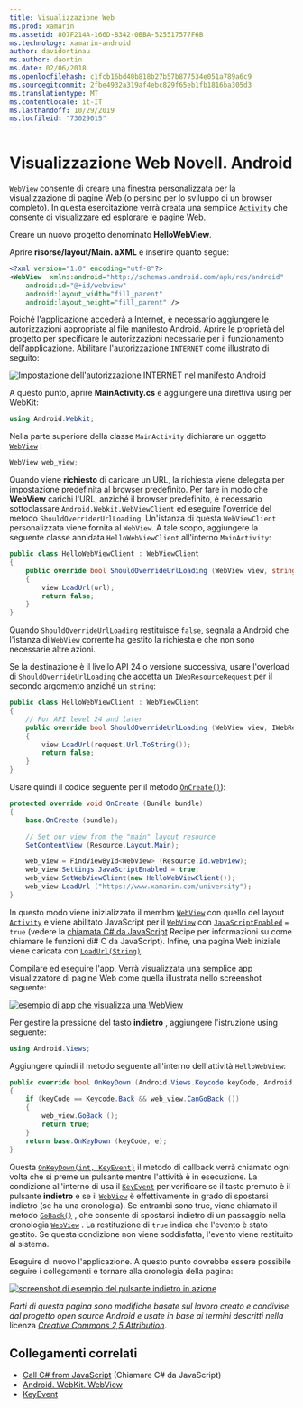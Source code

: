 ```yaml
---
title: Visualizzazione Web
ms.prod: xamarin
ms.assetid: 807F214A-166D-B342-0BBA-525517577F6B
ms.technology: xamarin-android
author: davidortinau
ms.author: daortin
ms.date: 02/06/2018
ms.openlocfilehash: c1fcb16bd40b818b27b57b877534e051a789a6c9
ms.sourcegitcommit: 2fbe4932a319af4ebc829f65eb1fb1816ba305d3
ms.translationtype: MT
ms.contentlocale: it-IT
ms.lasthandoff: 10/29/2019
ms.locfileid: "73029015"
---
```

# <a name="xamarinandroid-web-view"></a>Visualizzazione Web Novell. Android

[`WebView`](xref:Android.Webkit.WebView) consente di creare una finestra personalizzata per la visualizzazione di pagine Web (o persino per lo sviluppo di un browser completo). In questa esercitazione verrà creata una semplice [`Activity`](xref:Android.App.Activity)
che consente di visualizzare ed esplorare le pagine Web.

Creare un nuovo progetto denominato **HelloWebView**.

Aprire **risorse/layout/Main. aXML** e inserire quanto segue:

```xml
<?xml version="1.0" encoding="utf-8"?>
<WebView  xmlns:android="http://schemas.android.com/apk/res/android"
    android:id="@+id/webview"
    android:layout_width="fill_parent"
    android:layout_height="fill_parent" />
```

Poiché l'applicazione accederà a Internet, è necessario aggiungere le autorizzazioni appropriate al file manifesto Android. Aprire le proprietà del progetto per specificare le autorizzazioni necessarie per il funzionamento dell'applicazione. Abilitare l'autorizzazione `INTERNET` come illustrato di seguito:

![Impostazione dell'autorizzazione INTERNET nel manifesto Android](web-view-images/01-set-internet-permissions.png)

A questo punto, aprire **MainActivity.cs** e aggiungere una direttiva using per WebKit:

```csharp
using Android.Webkit;
```

Nella parte superiore della classe `MainActivity` dichiarare un oggetto [`WebView`](xref:Android.Webkit.WebView) :

```csharp
WebView web_view;
```

Quando viene **richiesto** di caricare un URL, la richiesta viene delegata per impostazione predefinita al browser predefinito. Per fare in modo che **WebView** carichi l'URL, anziché il browser predefinito, è necessario sottoclassare `Android.Webkit.WebViewClient` ed eseguire l'override del metodo `ShouldOverriderUrlLoading`. Un'istanza di questa `WebViewClient` personalizzata viene fornita al `WebView`. A tale scopo, aggiungere la seguente classe annidata `HelloWebViewClient` all'interno `MainActivity`:

```csharp
public class HelloWebViewClient : WebViewClient
{
    public override bool ShouldOverrideUrlLoading (WebView view, string url)
    {
        view.LoadUrl(url);
        return false;
    }
}
```

Quando `ShouldOverrideUrlLoading` restituisce `false`, segnala a Android che l'istanza di `WebView` corrente ha gestito la richiesta e che non sono necessarie altre azioni. 

Se la destinazione è il livello API 24 o versione successiva, usare l'overload di `ShouldOverrideUrlLoading` che accetta un `IWebResourceRequest` per il secondo argomento anziché un `string`:

```csharp
public class HelloWebViewClient : WebViewClient
{
    // For API level 24 and later
    public override bool ShouldOverrideUrlLoading (WebView view, IWebResourceRequest request)
    {
        view.LoadUrl(request.Url.ToString());
        return false;
    }
}
```

Usare quindi il codice seguente per il metodo [`OnCreate()`](xref:Android.App.Activity.OnCreate*)):

```csharp
protected override void OnCreate (Bundle bundle)
{
    base.OnCreate (bundle);

    // Set our view from the "main" layout resource
    SetContentView (Resource.Layout.Main);

    web_view = FindViewById<WebView> (Resource.Id.webview);
    web_view.Settings.JavaScriptEnabled = true;
    web_view.SetWebViewClient(new HelloWebViewClient());
    web_view.LoadUrl ("https://www.xamarin.com/university");
}
```

In questo modo viene inizializzato il membro [`WebView`](xref:Android.Webkit.WebView) con quello del layout [`Activity`](xref:Android.App.Activity) e viene abilitato JavaScript per il [`WebView`](xref:Android.Webkit.WebView) con [`JavaScriptEnabled`](xref:Android.Webkit.WebSettings.JavaScriptEnabled)
`= true` (vedere la [chiamata C\# da JavaScript](https://github.com/xamarin/recipes/tree/master/Recipes/android/controls/webview/call_csharp_from_javascript) Recipe per informazioni su come chiamare le funzioni di\# C da JavaScript). Infine, una pagina Web iniziale viene caricata con [`LoadUrl(String)`](xref:Android.Webkit.WebView).

Compilare ed eseguire l'app. Verrà visualizzata una semplice app visualizzatore di pagine Web come quella illustrata nello screenshot seguente:

[![esempio di app che visualizza una WebView](web-view-images/02-simple-webview-app-sml.png)](web-view-images/02-simple-webview-app.png#lightbox)

Per gestire la pressione del tasto **indietro** , aggiungere l'istruzione using seguente:

```csharp
using Android.Views;
```

Aggiungere quindi il metodo seguente all'interno dell'attività `HelloWebView`:

```csharp
public override bool OnKeyDown (Android.Views.Keycode keyCode, Android.Views.KeyEvent e)
{
    if (keyCode == Keycode.Back && web_view.CanGoBack ())
    {
        web_view.GoBack ();
        return true;
    }
    return base.OnKeyDown (keyCode, e);
}
```

Questa [`OnKeyDown(int, KeyEvent)`](xref:Android.App.Activity.OnKeyDown*)
il metodo di callback verrà chiamato ogni volta che si preme un pulsante mentre l'attività è in esecuzione. La condizione all'interno di usa il [`KeyEvent`](xref:Android.Views.KeyEvent) per verificare se il tasto premuto è il pulsante **indietro** e se il [`WebView`](xref:Android.Webkit.WebView) è effettivamente in grado di spostarsi indietro (se ha una cronologia). Se entrambi sono true, viene chiamato il metodo [`GoBack()`](xref:Android.Webkit.WebView.GoBack) , che consente di spostarsi indietro di un passaggio nella cronologia [`WebView`](xref:Android.Webkit.WebView) . La restituzione di `true` indica che l'evento è stato gestito. Se questa condizione non viene soddisfatta, l'evento viene restituito al sistema.

Eseguire di nuovo l'applicazione. A questo punto dovrebbe essere possibile seguire i collegamenti e tornare alla cronologia della pagina:

[![screenshot di esempio del pulsante indietro in azione](web-view-images/03-back-button-sml.png)](web-view-images/03-back-button.png#lightbox)

*Parti di questa pagina sono modifiche basate sul lavoro creato e condivise dal progetto open source Android e usate in base ai termini descritti nella* licenza
[*Creative Commons 2,5 Attribution*](https://creativecommons.org/licenses/by/2.5/).

## <a name="related-links"></a>Collegamenti correlati

- [Call C# from JavaScript](https://github.com/xamarin/recipes/tree/master/Recipes/android/controls/webview/call_csharp_from_javascript) (Chiamare C# da JavaScript)
- [Android. WebKit. WebView](xref:Android.Webkit.WebView)
- [KeyEvent](xref:Android.Webkit.WebView)
